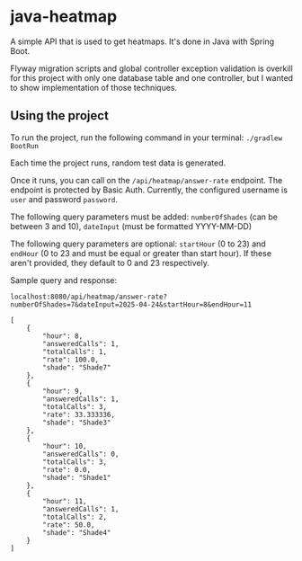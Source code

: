 # java-heatmap

A simple API that is used to get heatmaps. It's done in Java with Spring Boot.

Flyway migration scripts and global controller exception validation is overkill for this project with only one database table and one controller, but I wanted to show implementation of those techniques.

## Using the project

To run the project, run the following command in your terminal: `./gradlew BootRun`

Each time the project runs, random test data is generated.

Once it runs, you can call on the `/api/heatmap/answer-rate` endpoint. The endpoint is protected by Basic Auth. Currently, the configured username is `user` and password `password`.

The following query parameters must be added: `numberOfShades` (can be between 3 and 10), `dateInput` (must be formatted YYYY-MM-DD)

The following query parameters are optional: `startHour` (0 to 23) and `endHour` (0 to 23 and must be equal or greater than start hour). If these aren't provided, they default to 0 and 23 respectively.

Sample query and response:

```
localhost:8080/api/heatmap/answer-rate?numberOfShades=7&dateInput=2025-04-24&startHour=8&endHour=11
```

```
[
    {
        "hour": 8,
        "answeredCalls": 1,
        "totalCalls": 1,
        "rate": 100.0,
        "shade": "Shade7"
    },
    {
        "hour": 9,
        "answeredCalls": 1,
        "totalCalls": 3,
        "rate": 33.333336,
        "shade": "Shade3"
    },
    {
        "hour": 10,
        "answeredCalls": 0,
        "totalCalls": 3,
        "rate": 0.0,
        "shade": "Shade1"
    },
    {
        "hour": 11,
        "answeredCalls": 1,
        "totalCalls": 2,
        "rate": 50.0,
        "shade": "Shade4"
    }
]
```
